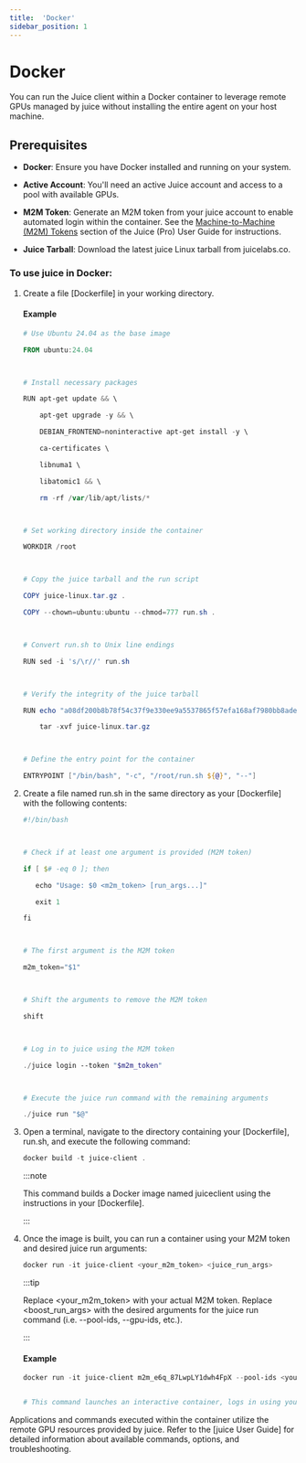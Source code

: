 ```yaml
---
title:  'Docker'
sidebar_position: 1
---
```

# Docker

You can run the Juice client within a Docker container to leverage remote GPUs managed by juice without installing the entire agent on your host machine. 

 
## Prerequisites 

- **Docker**: Ensure you have Docker installed and running on your system. 


- **Active Account**: You'll need an active Juice account and access to a pool with available GPUs. 

 
- **M2M Token**: Generate an M2M token from your juice account to enable automated login within the container. See the [Machine-to-Machine (M2M) Tokens](/docs/juice/pro-users/cli-app/m2m-tokens.md) section of the Juice (Pro) User Guide for instructions. 

 

- **Juice Tarball**: Download the latest juice Linux tarball from juicelabs.co.

### To use juice in Docker: 

1. Create a file [Dockerfile] in your working directory.

    #### Example
    
    ```powershell
    # Use Ubuntu 24.04 as the base image 

    FROM ubuntu:24.04 

    

    # Install necessary packages 

    RUN apt-get update && \ 

        apt-get upgrade -y && \ 

        DEBIAN_FRONTEND=noninteractive apt-get install -y \ 

        ca-certificates \ 

        libnuma1 \ 

        libatomic1 && \ 

        rm -rf /var/lib/apt/lists/* 

    

    # Set working directory inside the container 

    WORKDIR /root 

    

    # Copy the juice tarball and the run script 

    COPY juice-linux.tar.gz . 

    COPY --chown=ubuntu:ubuntu --chmod=777 run.sh . 

    

    # Convert run.sh to Unix line endings 

    RUN sed -i 's/\r//' run.sh 

    

    # Verify the integrity of the juice tarball 

    RUN echo "a08df200b8b78f54c37f9e330ee9a5537865f57efa168af7980bb8ade3d26e97 juice-linux.tar.gz" | sha256sum -c - && \ 

        tar -xvf juice-linux.tar.gz  

    

    # Define the entry point for the container 

    ENTRYPOINT ["/bin/bash", "-c", "/root/run.sh ${@}", "--"] 
    ```

2. Create a file named run.sh in the same directory as your [Dockerfile] with the following contents:

    ```powershell
    #!/bin/bash 

 

   # Check if at least one argument is provided (M2M token) 

   if [ $# -eq 0 ]; then 

       echo "Usage: $0 <m2m_token> [run_args...]" 

       exit 1 

   fi 

 

   # The first argument is the M2M token 

   m2m_token="$1" 

 

   # Shift the arguments to remove the M2M token 

   shift 

 

   # Log in to juice using the M2M token 

   ./juice login --token "$m2m_token" 

 

   # Execute the juice run command with the remaining arguments 

   ./juice run "$@" 
    ```

3. Open a terminal, navigate to the directory containing your [Dockerfile], run.sh, and execute the following command: 

    ```powershell
    docker build -t juice-client . 
    ```
    :::note

    This command builds a Docker image named juiceclient using the instructions in your [Dockerfile].

    :::

4. Once the image is built, you can run a container using your M2M token and desired juice run arguments:

    ```powershell
    docker run -it juice-client <your_m2m_token> <juice_run_args>
    ```
    :::tip
    
    Replace &lt;your_m2m_token&gt; with your actual M2M token. Replace &lt;boost_run_args&gt; with the desired arguments for the juice run command (i.e. --pool-ids, --gpu-ids, etc.).

    :::

    #### Example
    ```powershell
    docker run -it juice-client m2m_e6q_87LwpLY1dwh4FpX --pool-ids <your_pool_id> bash  


    # This command launches an interactive container, logs in using your M2M token, and executes the bash command inside the container. You can replace bash with any other juice command or application you want to run remotely. 
    ```

Applications and commands executed within the container utilize the remote GPU resources provided by juice. Refer to the [juice User Guide] for detailed information about available commands, options, and troubleshooting.
